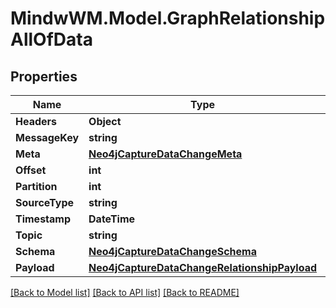 # MindwWM.Model.GraphRelationshipAllOfData

## Properties

Name | Type | Description | Notes
------------ | ------------- | ------------- | -------------
**Headers** | **Object** |  | 
**MessageKey** | **string** |  | 
**Meta** | [**Neo4jCaptureDataChangeMeta**](Neo4jCaptureDataChangeMeta.md) |  | 
**Offset** | **int** |  | 
**Partition** | **int** |  | 
**SourceType** | **string** |  | 
**Timestamp** | **DateTime** |  | 
**Topic** | **string** |  | 
**Schema** | [**Neo4jCaptureDataChangeSchema**](Neo4jCaptureDataChangeSchema.md) |  | 
**Payload** | [**Neo4jCaptureDataChangeRelationshipPayload**](Neo4jCaptureDataChangeRelationshipPayload.md) |  | 

[[Back to Model list]](../README.md#documentation-for-models) [[Back to API list]](../README.md#documentation-for-api-endpoints) [[Back to README]](../README.md)

